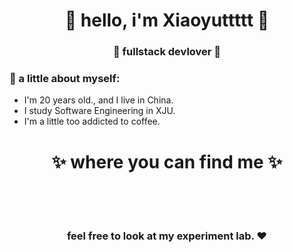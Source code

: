 <h1 align="center"> 🤩 hello, i'm Xiaoyuttttt 🤩 </h1>
<h3 align="center">🚀 fullstack devlover 🚀</h3>


### 👧 a little about myself:
- I'm 20 years old., and I live in China.
- I study Software Engineering in XJU.
- I'm a little too addicted to coffee.

<h1 align="center">
✨ where you can find me ✨
  
  <p align="center"><br/>
    <a
    <img alt="Static Badge" src="https://img.shields.io/badge/ins-xiaoyut-%23FF0069?logo=instagram&logoSize=%23FF0069&link=https%3A%2F%2Fwww.instagram.com%2Fxiaoyu.113">
  </a>
</p>
</h1>

<h3 align="center"><strong> feel free to look at my experiment lab. ❤ </strong> </h3>

